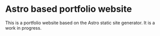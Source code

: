 # Astro based portfolio website

This is a portfolio website based on the Astro static site generator.
It is a work in progress.
